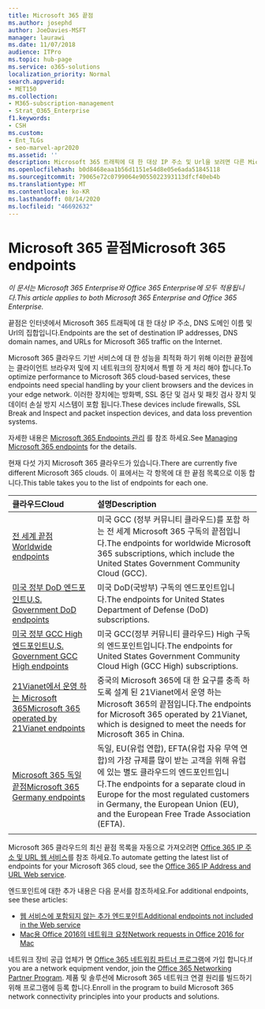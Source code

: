 ```yaml
---
title: Microsoft 365 끝점
ms.author: josephd
author: JoeDavies-MSFT
manager: laurawi
ms.date: 11/07/2018
audience: ITPro
ms.topic: hub-page
ms.service: o365-solutions
localization_priority: Normal
search.appverid:
- MET150
ms.collection:
- M365-subscription-management
- Strat_O365_Enterprise
f1.keywords:
- CSH
ms.custom:
- Ent_TLGs
- seo-marvel-apr2020
ms.assetid: ''
description: Microsoft 365 트래픽에 대 한 대상 IP 주소 및 Url을 보려면 다른 Microsoft 365 클라우드의 인터넷 끝점에 대 한이 문서 목록을 사용 하십시오.
ms.openlocfilehash: b0d8468eaa1b56d1151e54d8e05e6ada51845118
ms.sourcegitcommit: 79065e72c0799064e9055022393113dfcf40eb4b
ms.translationtype: MT
ms.contentlocale: ko-KR
ms.lasthandoff: 08/14/2020
ms.locfileid: "46692632"
---
```

# <a name="microsoft-365-endpoints"></a><span data-ttu-id="0d6ca-103">Microsoft 365 끝점</span><span class="sxs-lookup"><span data-stu-id="0d6ca-103">Microsoft 365 endpoints</span></span>

<span data-ttu-id="0d6ca-104">*이 문서는 Microsoft 365 Enterprise와 Office 365 Enterprise에 모두 적용됩니다.*</span><span class="sxs-lookup"><span data-stu-id="0d6ca-104">*This article applies to both Microsoft 365 Enterprise and Office 365 Enterprise.*</span></span>

<span data-ttu-id="0d6ca-105">끝점은 인터넷에서 Microsoft 365 트래픽에 대 한 대상 IP 주소, DNS 도메인 이름 및 Url의 집합입니다.</span><span class="sxs-lookup"><span data-stu-id="0d6ca-105">Endpoints are the set of destination IP addresses, DNS domain names, and URLs for Microsoft 365 traffic on the Internet.</span></span> 

<span data-ttu-id="0d6ca-106">Microsoft 365 클라우드 기반 서비스에 대 한 성능을 최적화 하기 위해 이러한 끝점에는 클라이언트 브라우저 및에 지 네트워크의 장치에서 특별 하 게 처리 해야 합니다.</span><span class="sxs-lookup"><span data-stu-id="0d6ca-106">To optimize performance to Microsoft 365 cloud-based services, these endpoints need special handling by your client browsers and the devices in your edge network.</span></span> <span data-ttu-id="0d6ca-107">이러한 장치에는 방화벽, SSL 중단 및 검사 및 패킷 검사 장치 및 데이터 손실 방지 시스템이 포함 됩니다.</span><span class="sxs-lookup"><span data-stu-id="0d6ca-107">These devices include firewalls, SSL Break and Inspect and packet inspection devices, and data loss prevention systems.</span></span>

<span data-ttu-id="0d6ca-108">자세한 내용은 [Microsoft 365 Endpoints 관리](managing-office-365-endpoints.md) 를 참조 하세요.</span><span class="sxs-lookup"><span data-stu-id="0d6ca-108">See [Managing Microsoft 365 endpoints](managing-office-365-endpoints.md) for the details.</span></span>

<span data-ttu-id="0d6ca-109">현재 다섯 가지 Microsoft 365 클라우드가 있습니다.</span><span class="sxs-lookup"><span data-stu-id="0d6ca-109">There are currently five different Microsoft 365 clouds.</span></span> <span data-ttu-id="0d6ca-110">이 표에서는 각 항목에 대 한 끝점 목록으로 이동 합니다.</span><span class="sxs-lookup"><span data-stu-id="0d6ca-110">This table takes you to the list of endpoints for each one.</span></span>

| <span data-ttu-id="0d6ca-111">클라우드</span><span class="sxs-lookup"><span data-stu-id="0d6ca-111">Cloud</span></span> | <span data-ttu-id="0d6ca-112">설명</span><span class="sxs-lookup"><span data-stu-id="0d6ca-112">Description</span></span> |
|:-------|:-----|
| [<span data-ttu-id="0d6ca-113">전 세계 끝점</span><span class="sxs-lookup"><span data-stu-id="0d6ca-113">Worldwide endpoints</span></span>](urls-and-ip-address-ranges.md) | <span data-ttu-id="0d6ca-114">미국 GCC (정부 커뮤니티 클라우드)를 포함 하는 전 세계 Microsoft 365 구독의 끝점입니다.</span><span class="sxs-lookup"><span data-stu-id="0d6ca-114">The endpoints for worldwide Microsoft 365 subscriptions, which include the United States Government Community Cloud (GCC).</span></span> |
| [<span data-ttu-id="0d6ca-115">미국 정부 DoD 엔드포인트</span><span class="sxs-lookup"><span data-stu-id="0d6ca-115">U.S. Government DoD endpoints</span></span>](microsoft-365-u-s-government-dod-endpoints.md) | <span data-ttu-id="0d6ca-116">미국 DoD(국방부) 구독의 엔드포인트입니다.</span><span class="sxs-lookup"><span data-stu-id="0d6ca-116">The endpoints for United States Department of Defense (DoD) subscriptions.</span></span> |
| [<span data-ttu-id="0d6ca-117">미국 정부 GCC High 엔드포인트</span><span class="sxs-lookup"><span data-stu-id="0d6ca-117">U.S. Government GCC High endpoints</span></span>](microsoft-365-u-s-government-gcc-high-endpoints.md) | <span data-ttu-id="0d6ca-118">미국 GCC(정부 커뮤니티 클라우드) High 구독의 엔드포인트입니다.</span><span class="sxs-lookup"><span data-stu-id="0d6ca-118">The endpoints for United States Government Community Cloud High (GCC High) subscriptions.</span></span> |
| [<span data-ttu-id="0d6ca-119">21Vianet에서 운영 하는 Microsoft 365</span><span class="sxs-lookup"><span data-stu-id="0d6ca-119">Microsoft 365 operated by 21Vianet endpoints</span></span>](urls-and-ip-address-ranges-21vianet.md) | <span data-ttu-id="0d6ca-120">중국의 Microsoft 365에 대 한 요구를 충족 하도록 설계 된 21Vianet에서 운영 하는 Microsoft 365의 끝점입니다.</span><span class="sxs-lookup"><span data-stu-id="0d6ca-120">The endpoints for Microsoft 365 operated by 21Vianet, which is designed to meet the needs for Microsoft 365 in China.</span></span> |
| [<span data-ttu-id="0d6ca-121">Microsoft 365 독일 끝점</span><span class="sxs-lookup"><span data-stu-id="0d6ca-121">Microsoft 365 Germany endpoints</span></span>](microsoft-365-germany-endpoints.md) | <span data-ttu-id="0d6ca-122">독일, EU(유럽 연합), EFTA(유럽 자유 무역 연합)의 가장 규제를 많이 받는 고객을 위해 유럽에 있는 별도 클라우드의 엔드포인트입니다.</span><span class="sxs-lookup"><span data-stu-id="0d6ca-122">The endpoints for a separate cloud in Europe for the most regulated customers in Germany, the European Union (EU), and the European Free Trade Association (EFTA).</span></span> |
|||

<span data-ttu-id="0d6ca-123">Microsoft 365 클라우드의 최신 끝점 목록을 자동으로 가져오려면 [Office 365 IP 주소 및 URL 웹 서비스](microsoft-365-ip-web-service.md)를 참조 하세요.</span><span class="sxs-lookup"><span data-stu-id="0d6ca-123">To automate getting the latest list of endpoints for your Microsoft 365 cloud, see the [Office 365 IP Address and URL Web service](microsoft-365-ip-web-service.md).</span></span>

<span data-ttu-id="0d6ca-124">엔드포인트에 대한 추가 내용은 다음 문서를 참조하세요.</span><span class="sxs-lookup"><span data-stu-id="0d6ca-124">For additional endpoints, see these articles:</span></span>

- [<span data-ttu-id="0d6ca-125">웹 서비스에 포함되지 않는 추가 엔드포인트</span><span class="sxs-lookup"><span data-stu-id="0d6ca-125">Additional endpoints not included in the Web service</span></span>](additional-office365-ip-addresses-and-urls.md)
- [<span data-ttu-id="0d6ca-126">Mac용 Office 2016의 네트워크 요청</span><span class="sxs-lookup"><span data-stu-id="0d6ca-126">Network requests in Office 2016 for Mac</span></span>](network-requests-in-office-2016-for-mac.md)

<span data-ttu-id="0d6ca-127">네트워크 장비 공급 업체가 면 [Office 365 네트워킹 파트너 프로그램](microsoft-365-networking-partner-program.md)에 가입 합니다.</span><span class="sxs-lookup"><span data-stu-id="0d6ca-127">If you are a network equipment vendor, join the [Office 365 Networking Partner Program](microsoft-365-networking-partner-program.md).</span></span> <span data-ttu-id="0d6ca-128">제품 및 솔루션에 Microsoft 365 네트워크 연결 원리를 빌드하기 위해 프로그램에 등록 합니다.</span><span class="sxs-lookup"><span data-stu-id="0d6ca-128">Enroll in the program to build Microsoft 365 network connectivity principles into your products and solutions.</span></span> 

